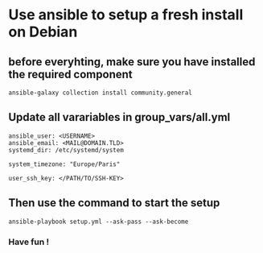# Use ansible to setup a fresh install on Debian

## before everyhting, make sure you have installed the required component

    ansible-galaxy collection install community.general

## Update all varariables in group_vars/all.yml

    ansible_user: <USERNAME>
    ansible_email: <MAIL@DOMAIN.TLD>
    systemd_dir: /etc/systemd/system

    system_timezone: "Europe/Paris"

    user_ssh_key: </PATH/TO/SSH-KEY>

## Then use the command to start the setup
    ansible-playbook setup.yml --ask-pass --ask-become 

### Have fun !